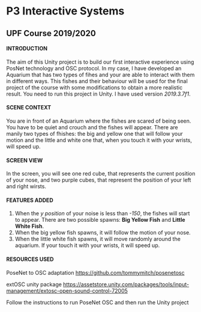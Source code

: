 # P3 Interactive Systems
## UPF Course 2019/2020

#### INTRODUCTION
The aim of this Unity project is to build our first interactive experience using PosNet technology and OSC protocol. In my case, I have developed an Aquarium that has two types of fihes and your are able to interact with them in different ways.
This fishes and their behaviour will be used for the final project of the course with some modifications to obtain a more realistic result.
You need to run this project in Unity. I have used version *2019.3.7f1*.
#### SCENE CONTEXT
You are in front of an Aquarium where the fishes are scared of being seen. You have to be quiet and crouch and the fishes will appear. There are manily two types of fhishes: the big and yellow one that will follow your motion and the little and white one that, when you touch it with your wrists, will speed up.
#### SCREEN VIEW
In the screen, you will see one red cube, that represents the current position of your nose, and two purple cubes, that represent the position of your left and right wirsts.
#### FEATURES ADDED
  1. When the *y position* of your noise is less than *-150*, the fishes will start to appear. There are two possible spawns: **Big          Yellow Fish** and **Little White Fish**.
  2. When the big yellow fish spawns, it will follow the motion of your nose.
  3. When the little white fish spawns, it will move randomly around the aquarium. If your touch it with your wrists, it will speed up.

#### RESOURCES USED
PoseNet to OSC adaptation
https://github.com/tommymitch/posenetosc 

extOSC unity package
https://assetstore.unity.com/packages/tools/input-management/extosc-open-sound-control-72005

Follow the instructions to run PoseNet OSC and then run the Unity project
